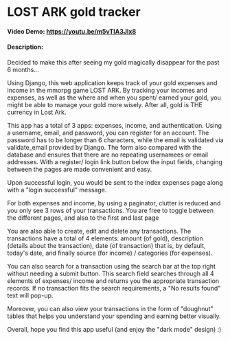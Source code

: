 # LOST ARK gold tracker
#### Video Demo:  https://youtu.be/m5vTIA3Jlx8

#### Description:
Decided to make this after seeing my gold magically disappear for the past 6 months...

Using Django, this web application keeps track of your gold expenses and income in the mmorpg game LOST ARK.
By tracking your incomes and expenses, as well as the where and when you spent/ earned your
gold, you might be able to manage your gold more wisely. After all, gold is THE currency in Lost Ark.

This app has a total of 3 apps: expenses, income, and authentication. Using a username, email, and password,
you can register for an account. The password has to be longer than 6 characters, while the email is validated
via validate_email provided by Django. The form also compared with the database and ensures that there are no
repeating usernamees or email addresses. With a register/ login link button below the input fields, changing between
the pages are made convenient and easy.

Upon successful login, you would be sent to the index expenses page along with a "login successful" message.

For both expenses and income, by using a paginator, clutter is reduced and you only see 3 rows of your
transactions. You are free to toggle between the different pages, and also to the first and last page

You are also able to create, edit and delete any transactions. The transactions have a total of 4 elements:
amount (of gold), description (details about the transaction), date (of transaction) that is, by default, today's date,
and finally source (for income) / categories (for expenses).

You can also search for a transaction using the search bar at the top right without needing a submit button.
This search field searches through all 4 elements of expenses/ income and returns you the appropriate transaction
records. If no transaction fits the search requirements, a "No results found" text will pop-up.

Moreover, you can also view your transactions in the form of "doughnut" tables that helps you understand your
spending and earning better visually.

Overall, hope you find this app useful (and enjoy the "dark mode" design) :)

